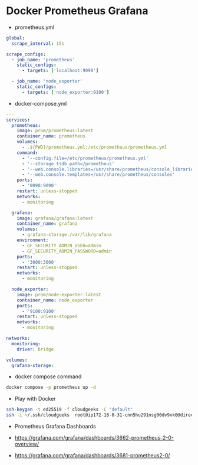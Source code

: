 # Docker Prometheus Grafana


- prometheus.yml
```yml
global:
  scrape_interval: 15s

scrape_configs:
  - job_name: 'prometheus'
    static_configs:
      - targets: ['localhost:9090']

  - job_name: 'node_exporter'
    static_configs:
      - targets: ['node_exporter:9100']
```

- docker-compose.yml
```yml
---
services:
  prometheus:
    image: prom/prometheus:latest
    container_name: prometheus
    volumes:
      - .${PWD}/prometheus.yml:/etc/prometheus/prometheus.yml
    command:
      - '--config.file=/etc/prometheus/prometheus.yml'
      - '--storage.tsdb.path=/prometheus'
      - '--web.console.libraries=/usr/share/prometheus/console_libraries'
      - '--web.console.templates=/usr/share/prometheus/consoles'
    ports:
      - '9090:9090'
    restart: unless-stopped
    networks:
      - monitoring

  grafana:
    image: grafana/grafana:latest
    container_name: grafana
    volumes:
      - grafana-storage:/var/lib/grafana
    environment:
      - GF_SECURITY_ADMIN_USER=admin
      - GF_SECURITY_ADMIN_PASSWORD=admin
    ports:
      - '3000:3000'
    restart: unless-stopped
    networks:
      - monitoring

  node_exporter:
    image: prom/node-exporter:latest
    container_name: node_exporter
    ports:
      - '9100:9100'
    restart: unless-stopped
    networks:
      - monitoring

networks:
  monitoring:
    driver: bridge

volumes:
  grafana-storage:
```

- docker compose command
```bash
docker compose -p prometheus up -d
```

- Play with Docker
```bash
ssh-keygen -t ed25519 -f cloudgeeks -C "default"
ssh -i ~/.ssh/cloudgeeks  root@ip172-18-0-31-cnn5hu291nsg00dv9vk0@direct.labs.play-with-docker.com
```

- Prometheus Grafana Dashboards

- https://grafana.com/grafana/dashboards/3662-prometheus-2-0-overview/

- https://grafana.com/grafana/dashboards/3681-prometheus2-0/
